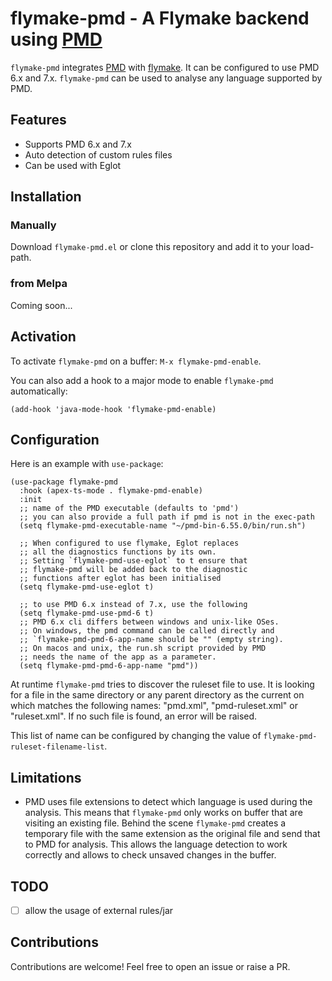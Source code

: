 # flymake-pmd - A Flymake backend using [PMD](https://pmd.github.io)

`flymake-pmd` integrates [PMD](https://pmd.github.io) with [flymake](https://github.com/emacs-mirror/emacs/blob/master/lisp/progmodes/flymake.el). It can be configured to use PMD 6.x and 7.x.
`flymake-pmd` can be used to analyse any language supported by PMD.

## Features

 - Supports PMD 6.x and 7.x
 - Auto detection of custom rules files 
 - Can be used with Eglot
 
## Installation

### Manually

Download `flymake-pmd.el` or clone this repository and add it to your load-path.

### from Melpa

Coming soon...

## Activation

To activate `flymake-pmd` on a buffer: `M-x flymake-pmd-enable`.

You can also add a hook to a major mode to enable `flymake-pmd` automatically:
``` emacs-lisp
(add-hook 'java-mode-hook 'flymake-pmd-enable)
```

## Configuration

Here is an example with `use-package`:

``` emacs-lisp
(use-package flymake-pmd
  :hook (apex-ts-mode . flymake-pmd-enable)
  :init
  ;; name of the PMD executable (defaults to 'pmd')
  ;; you can also provide a full path if pmd is not in the exec-path
  (setq flymake-pmd-executable-name "~/pmd-bin-6.55.0/bin/run.sh")
  
  ;; When configured to use flymake, Eglot replaces
  ;; all the diagnostics functions by its own.
  ;; Setting `flymake-pmd-use-eglot` to t ensure that
  ;; flymake-pmd will be added back to the diagnostic
  ;; functions after eglot has been initialised
  (setq flymake-pmd-use-eglot t)
  
  ;; to use PMD 6.x instead of 7.x, use the following
  (setq flymake-pmd-use-pmd-6 t)
  ;; PMD 6.x cli differs between windows and unix-like OSes.
  ;; On windows, the pmd command can be called directly and
  ;; `flymake-pmd-pmd-6-app-name should be "" (empty string).
  ;; On macos and unix, the run.sh script provided by PMD
  ;; needs the name of the app as a parameter.
  (setq flymake-pmd-pmd-6-app-name "pmd"))
```

At runtime `flymake-pmd` tries to discover the ruleset file to use. It is looking for a file in the same directory or any parent directory as the current on which matches the following names: "pmd.xml", "pmd-ruleset.xml" or "ruleset.xml". If no such file is found, an error will be raised.

This list of name can be configured by changing the value of `flymake-pmd-ruleset-filename-list`.

## Limitations

 - PMD uses file extensions to detect which language is used during the analysis. This means that `flymake-pmd` only works on buffer that are visiting an existing file. Behind the scene `flymake-pmd` creates a temporary file with the same extension as the original file and send that to PMD for analysis. This allows the language detection to work correctly and allows to check unsaved changes in the buffer.
 
## TODO

 - [ ] allow the usage of external rules/jar
 
## Contributions

Contributions are welcome! Feel free to open an issue or raise a PR.
